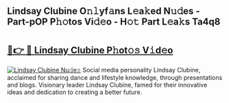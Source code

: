 ## Lindsay Clubine O𝚗𝚕yf𝚊ns L𝚎a𝚔ed N𝚞𝚍es - Part-pOP P𝚑𝚘tos Vi𝚍𝚎o - H𝚘𝚝 Part L𝚎a𝚔s Ta4q8

# <h2><a href="http://kfaitrb.oniu.top/?m=Lindsay+Clubine">🔗👉 🔴 Lindsay Clubine P𝚑ot𝚘𝚜 V𝚒d𝚎o</a></h2>

[![Lindsay Clubine Nu𝚍e𝚜](https://i.imgur.com/0qMVB7G.gif)](http://kfaitrb.oniu.top/?m=Lindsay+Clubine)
Social media personality Lindsay Clubine, acclaimed for sharing dance and lifestyle knowledge, through presentations and blogs. Visionary leader Lindsay Clubine, famed for their innovative ideas and dedication to creating a better future.  
